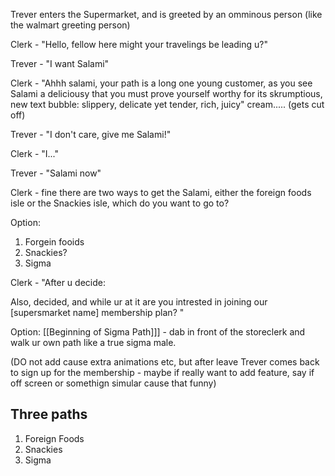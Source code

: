 Trever enters the Supermarket, and is greeted by an omminous person (like the walmart greeting person)

Clerk - "Hello, fellow here might your travelings be leading u?"

Trever - "I want Salami"

Clerk - "Ahhh salami, your path is a long one young customer, as you see Salami a deliciousy that you must prove yourself worthy for its skrumptious,
new text bubble:
slippery, 
delicate yet tender,
rich,
juicy"
cream..... (gets cut off)

Trever - "I don't care, give me Salami!"

Clerk - "I..."

Trever - "Salami now"

Clerk - fine there are two ways to get the Salami, either the foreign foods isle or the Snackies isle, which do you want to go to?

Option:

1. Forgein fooids 
2.  Snackies?
3. Sigma

 Clerk - "After u decide:

Also, decided, and while ur at it are you intrested in joining our [supersmarket name]  membership plan?
"



Option: [[Beginning of Sigma Path]]] - dab in front of the storeclerk and walk ur own path like a true sigma male.


(DO not add cause extra animations etc, but after leave Trever comes back to sign up for the membership - maybe if really want to add feature, say if off screen or somethign simular cause that funny)
## Three paths
1. Foreign Foods
2. Snackies
3. Sigma